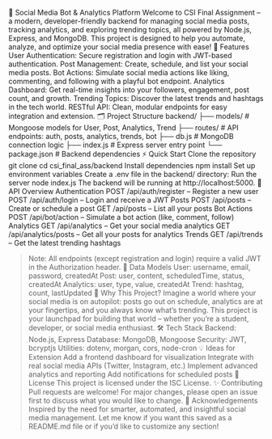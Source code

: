 🚀 Social Media Bot & Analytics Platform
Welcome to CSI Final Assignment – a modern, developer-friendly backend for managing social media posts, tracking analytics, and exploring trending topics, all powered by Node.js, Express, and MongoDB. This project is designed to help you automate, analyze, and optimize your social media presence with ease!
🌟 Features
User Authentication: Secure registration and login with JWT-based authentication.
Post Management: Create, schedule, and list your social media posts.
Bot Actions: Simulate social media actions like liking, commenting, and following with a playful bot endpoint.
Analytics Dashboard: Get real-time insights into your followers, engagement, post count, and growth.
Trending Topics: Discover the latest trends and hashtags in the tech world.
RESTful API: Clean, modular endpoints for easy integration and extension.
🗂️ Project Structure
backend/
  ├── models/         # Mongoose models for User, Post, Analytics, Trend
  ├── routes/         # API endpoints: auth, posts, analytics, trends, bot
  ├── db.js           # MongoDB connection logic
  ├── index.js        # Express server entry point
  └── package.json    # Backend dependencies
⚡ Quick Start
Clone the repository
   git clone <your-repo-url>
   cd csi_final_ass/backend
Install dependencies
   npm install
Set up environment variables
  Create a .env file in the backend/ directory:
Run the server
   node index.js
The backend will be running at http://localhost:5000.
🔑 API Overview
Authentication
POST /api/auth/register – Register a new user
POST /api/auth/login – Login and receive a JWT
Posts
POST /api/posts – Create or schedule a post
GET /api/posts – List all your posts
Bot Actions
POST /api/bot/action – Simulate a bot action (like, comment, follow)
Analytics
GET /api/analytics – Get your social media analytics
GET /api/analytics/posts – Get all your posts for analytics
Trends
GET /api/trends – Get the latest trending hashtags
> Note: All endpoints (except registration and login) require a valid JWT in the Authorization header.
🧩 Data Models
User: username, email, password, createdAt
Post: user, content, scheduledTime, status, createdAt
Analytics: user, type, value, createdAt
Trend: hashtag, count, lastUpdated
🤖 Why This Project?
Imagine a world where your social media is on autopilot: posts go out on schedule, analytics are at your fingertips, and you always know what’s trending. This project is your launchpad for building that world – whether you’re a student, developer, or social media enthusiast.
🛠️ Tech Stack
Backend: Node.js, Express
Database: MongoDB, Mongoose
Security: JWT, bcryptjs
Utilities: dotenv, morgan, cors, node-cron
💡 Ideas for Extension
Add a frontend dashboard for visualization
Integrate with real social media APIs (Twitter, Instagram, etc.)
Implement advanced analytics and reporting
Add notifications for scheduled posts
📄 License
This project is licensed under the ISC License.
✨ Contributing
Pull requests are welcome! For major changes, please open an issue first to discuss what you would like to change.
🙌 Acknowledgements
Inspired by the need for smarter, automated, and insightful social media management.
Let me know if you want this saved as a README.md file or if you’d like to customize any section!
